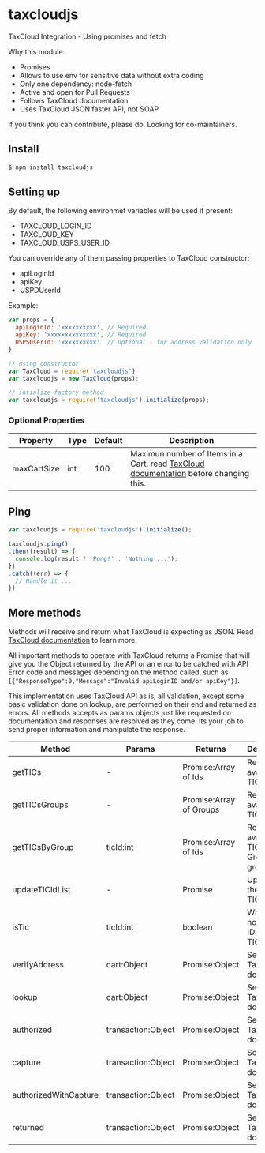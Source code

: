 # taxcloudjs
TaxCloud Integration - Using promises and fetch

Why this module:

* Promises
* Allows to use env for sensitive data without extra coding
* Only one dependency: node-fetch
* Active and open for Pull Requests
* Follows TaxCloud documentation
* Uses TaxCloud JSON faster API, not SOAP

If you think you can contribute, please do. Looking for co-maintainers.

## Install

```bash
$ npm install taxcloudjs
```

## Setting up
By default, the following environmet variables will be used if present:

* TAXCLOUD_LOGIN_ID
* TAXCLOUD_KEY
* TAXCLOUD_USPS_USER_ID

You can override any of them passing properties to TaxCloud constructor:

* apiLoginId
* apiKey
* USPDUserId

Example:

```javascript
var props = {
  apiLoginId: 'xxxxxxxxxx', // Required
  apiKey: 'xxxxxxxxxxxxxx', // Required
  USPSUserId: 'xxxxxxxxxx'  // Optional - for address validation only
}

// using constructor
var TaxCloud = require('taxcloudjs')
var taxcloudjs = new TaxCloud(props);

// intialize factory method
var taxcloudjs = require('taxcloudjs').initialize(props);

```

### Optional Properties

| Property | Type | Default | Description |
| --- | --- | --- | --- |
| maxCartSize | int | 100 | Maximun number of Items in a Cart. read [TaxCloud documentation](https://taxcloud.net/developerguide.pdf) before changing this. |

## Ping

```javascript
var taxcloudjs = require('taxcloudjs').initialize();

taxcloudjs.ping()
.then((result) => {
  console.log(result ? 'Pong!' : 'Nothing ...');
})
.catch((err) => {
  // Handle it ...
})
```

## More methods

Methods will receive and return what TaxCloud is expecting as JSON. Read
[TaxCloud documentation](https://taxcloud.net/developerguide.pdf) to learn more.

All important methods to operate with TaxCloud returns a Promise that will give
you the Object returned by the API or an error to be catched with API
Error code and messages depending on the method called, such as
`[{"ResponseType":0,"Message":"Invalid apiLoginID and/or apiKey"}]`.

This implementation uses TaxCloud API as is, all validation, except some basic
validation done on lookup, are performed on their end and returned as errors.
All methods accepts as params objects just like requested on documentation and
responses are resolved as they come. Its your job to send proper information and
manipulate the response.

| Method | Params | Returns | Description |
| --- | --- | --- | --- |
| getTICs | - | Promise:Array of Ids | Returns all available TICs |
| getTICsGroups | - | Promise:Array of Groups | Returns all available TIC Groups |
| getTICsByGroup | ticId:int | Promise:Array of Ids | Returns all available TICs for a Given group |
| updateTICIdList | - | Promise | Updates the internal TICs cache |
| isTic | ticId:int | boolean | Whether or not a given ID is in the TICs cache |
| verifyAddress | cart:Object | Promise:Object | See TaxCloud docs |
| lookup | cart:Object | Promise:Object | See TaxCloud docs |
| authorized | transaction:Object | Promise:Object | See TaxCloud docs |
| capture | transaction:Object | Promise:Object | See TaxCloud docs |
| authorizedWithCapture | transaction:Object | Promise:Object | See TaxCloud docs |
| returned | transaction:Object | Promise:Object | See TaxCloud docs |
